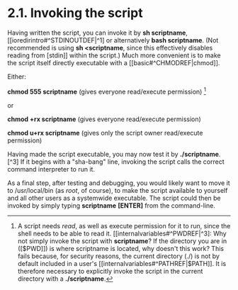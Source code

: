 # 2.1. Invoking the script

Having written the script, you can invoke it by **sh scriptname**, [[ioredirintro#^STDINOUTDEF|^1] or alternatively **bash scriptname**. (Not recommended is using **sh <scriptname**, since this effectively disables reading from [stdin]] within the script.) Much more convenient is to make the script itself directly executable with a [[basic#^CHMODREF|chmod]].

Either:

**chmod 555 scriptname** (gives everyone read/execute permission) [^2]

or

**chmod +rx scriptname** (gives everyone read/execute permission)

**chmod u+rx scriptname** (gives only the script owner read/execute permission)

Having made the script executable, you may now test it by **./scriptname**. [^3] If it begins with a "sha-bang" line, invoking the script calls the correct command interpreter to run it.

As a final step, after testing and debugging, you would likely want to move it to /usr/local/bin (as _root_, of course), to make the script available to yourself and all other users as a systemwide executable. The script could then be invoked by simply typing **scriptname** **[ENTER]** from the command-line.

[^1]: Caution: invoking a _Bash_ script by **sh scriptname** turns off Bash-specific extensions, and the script may therefore fail to execute.
[^2]: A script needs _read_, as well as execute permission for it to run, since the shell needs to be able to read it.
[[internalvariables#^PWDREF|^3]: Why not simply invoke the script with **scriptname**? If the directory you are in ([$PWD]]) is where scriptname is located, why doesn't this work? This fails because, for security reasons, the current directory (./) is not by default included in a user's [[internalvariables#^PATHREF|$PATH]]. It is therefore necessary to explicitly invoke the script in the current directory with a **./scriptname**.

